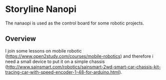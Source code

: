 Storyline Nanopi
================

The nanaopi is used as the control board for some robotic projects.


Overview
--------

I join some lessons on mobile robotic (https://www.open2study.com/courses/mobile-robotics) and therefore i need a small device to put it on a simple chassis (http://www.sainsmart.com/robotics/sainsmart-2wd-smart-car-chassis-kit-tracing-car-with-speed-encoder-1-48-for-arduino.html).


